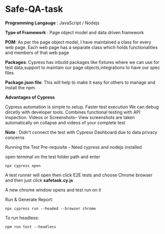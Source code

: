 # Safe-QA-task

**Programming Langauge** : JavaScript / Nodejs

**Type of Framework** : Page object model and data driven framework

**POM**: As per the page object model, I have maintained a class for every web page. Each web page has a separate class which holds functionalities and members of that web page


**Packages**: Cypress has inbuild packages like fixtures where we can use for test data,support to maintain our page objects,integrations to have our spec files


**Package.json file**: This will help to make it easy for others to manage and install the npm.

**Advantages of Cypress**

Cypress automation is simple to setup. Faster test execution We can debug dircetly with developer tools. Combines functional testing with API inspection. Videos or Screenshots– View screenshots are taken automatically on collapse and videos of your complete test

**Note** : Didn't connect the test with Cypress Dashboard due to data privacy concerns

Running the Test Pre-requisite - Need cypress and nodejs installed

open terminal on the test folder path and enter

    npx cypress open

A test runner will open then click E2E tests and choose Chrome browser and then just click **safetask.cy.js**

A new chrome window opens and test run on it

Run & Generate Report:

    npx cypress run --headed --browser chrome
To run headless:

    npm run test --headless
